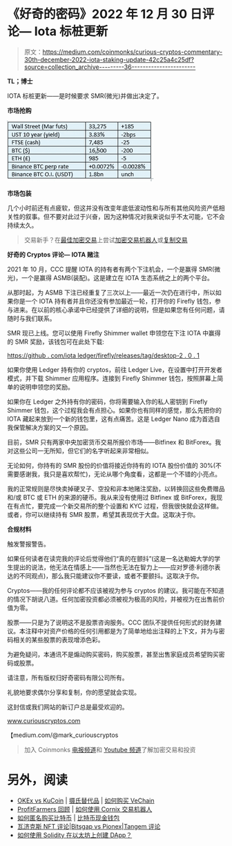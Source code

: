 # 《好奇的密码》2022 年 12 月 30 日评论— Iota 标桩更新

> 原文：<https://medium.com/coinmonks/curious-cryptos-commentary-30th-december-2022-iota-staking-update-42c25a4c25df?source=collection_archive---------36----------------------->

**TL；博士**

IOTA 标桩更新——是时候要求 SMR(微光)并做出决定了。

**市场抢购**

![](img/5f1deb3d893350879ba5966d88af2413.png)

**市场包装**

几个小时前还有点疲软，但这并没有改变年底低波动性和与所有其他风险资产低相关性的叙事。但不要对此过于兴奋，因为这种情况对我来说似乎不太可能，它不会持续太久。

> 交易新手？在[最佳加密交易](/coinmonks/crypto-exchange-dd2f9d6f3769)上尝试[加密交易机器人](/coinmonks/crypto-trading-bot-c2ffce8acb2a)或[复制交易](/coinmonks/top-10-crypto-copy-trading-platforms-for-beginners-d0c37c7d698c)

**好奇的 Cryptos 评论— IOTA 赌注**

2021 年 10 月，CCC 提醒 IOTA 的持有者有两个下注机会，一个是赢得 SMR(微光)，一个是赢得 ASMB(装配)。这是建立在 IOTA 生态系统之上的两个平台。

从那时起，为 ASMB 下注已经重复了三次以上——最近一次仍在进行中，所以如果你是一个 IOTA 持有者并且你还没有参加最近一轮，打开你的 Firefly 钱包，参与进来。在以前的核心承诺中已经提供了详细的说明，但是如果您有任何问题，请随时与我们联系。

SMR 现已上线。您可以使用 Firefly Shimmer wallet 申领您在下注 IOTA 中赢得的 SMR 奖励，该钱包可在此处下载:

[https://github . com/iota ledger/firefly/releases/tag/desktop-2 . 0 . 1](https://github.com/iotaledger/firefly/releases/tag/desktop-2.0.1)

如果你使用 Ledger 持有你的 cryptos，前往 Ledger Live，在设置中打开开发者模式，并下载 Shimmer 应用程序。连接到 Firefly Shimmer 钱包，按照屏幕上简单的说明申领您的奖励。

如果你在 Ledger 之外持有你的密码，你将需要输入你的私人密钥到 Firefly Shimmer 钱包，这个过程我会有点担心。如果你也有同样的感觉，那么先把你的 IOTA 藏起来放到一个新的钱包里，这有点痛苦。这是 Ledger Nano 成为首选自我保管解决方案的又一个原因。

目前，SMR 只有两家中央加密货币交易所报价市场——Bitfinex 和 BitForex。我对这些公司一无所知，但它们的名字听起来非常相似。

无论如何，你持有的 SMR 股份的价值将接近你持有的 IOTA 股份价值的 30%(不需要感谢我，我只是喜欢帮忙)，无论从哪个角度看，这都是一个不错的小亮点。

我的正常规则是尽快卖掉硬叉子、空投和非本地赌注奖励，以转换回这些免费赠品和/或 BTC 或 ETH 的来源的硬币。我从来没有使用过 Bitfinex 或 BitForex，我现在有点忙，要完成一个新交易所的整个设置和 KYC 过程，但我很快就会这样做。或者，你可以继续持有 SMR 股票，希望其表现优于大盘。这取决于你。

**合规材料**

触发警报警告。

如果任何读者在读完我的评论后觉得他们“真的在颤抖”(这是一名达勒姆大学的学生提出的说法，他无法在情感上——当然也无法在智力上——应对罗德·利德尔表达的不同观点)，那么我只能建议你不要读，或者不要颤抖。这取决于你。

Cryptos——我的任何评论都不应该被视为参与 cryptos 的建议。我可能在不知道的情况下胡说八道。任何加密投资都必须被视为极高的风险，并被视为在出售前价值为零。

股票——只是为了说明这不是股票咨询服务。CCC 团队不提供任何形式的财务建议。本注释中对资产价格的任何引用都是为了简单地给出注释的上下文，并为与密码相关的某些股票的表现增添色彩。

为避免疑问，本通讯不是煽动购买密码，购买股票，甚至出售家庭成员希望购买密码或股票。

请注意，所有版权归好奇密码有限公司所有。

礼貌地要求偶尔分享和复制，你的愿望就会实现。

这封信或我们网站的新订户总是最受欢迎的。

www.curiouscryptos.com

【medium.com/@mark_curiouscryptos 

> 加入 Coinmonks [电报频道](https://t.me/coincodecap)和 [Youtube 频道](https://www.youtube.com/c/coinmonks/videos)了解加密交易和投资

# 另外，阅读

*   [OKEx vs KuCoin](https://coincodecap.com/okex-kucoin) | [摄氏替代品](https://coincodecap.com/celsius-alternatives) | [如何购买 VeChain](https://coincodecap.com/buy-vechain)
*   [ProfitFarmers 回顾](https://coincodecap.com/profitfarmers-review) | [如何使用 Cornix 交易机器人](https://coincodecap.com/cornix-trading-bot)
*   [如何匿名购买比特币](https://coincodecap.com/buy-bitcoin-anonymously) | [比特币现金钱包](https://coincodecap.com/bitcoin-cash-wallets)
*   [瓦济克斯 NFT 评论](https://coincodecap.com/wazirx-nft-review)|[Bitsgap vs Pionex](https://coincodecap.com/bitsgap-vs-pionex)|[Tangem 评论](https://coincodecap.com/tangem-wallet-review)
*   [如何使用 Solidity 在以太坊上创建 DApp？](https://coincodecap.com/create-a-dapp-on-ethereum-using-solidity)